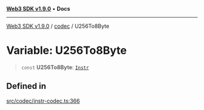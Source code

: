 [**Web3 SDK v1.9.0**](../../../README.md) • **Docs**

***

[Web3 SDK v1.9.0](../../../globals.md) / [codec](../README.md) / U256To8Byte

# Variable: U256To8Byte

> `const` **U256To8Byte**: [`Instr`](../type-aliases/Instr.md)

## Defined in

[src/codec/instr-codec.ts:366](https://github.com/Mystic-Nayy/alephium-web3/blob/ee41f5e0e7d7fb0b155fe62f05b2ac03772895ca/packages/web3/src/codec/instr-codec.ts#L366)

